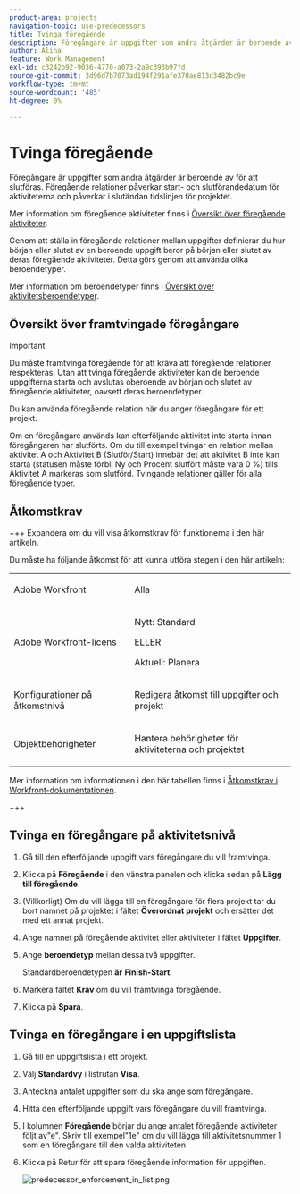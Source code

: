 ```yaml
---
product-area: projects
navigation-topic: use-predecessors
title: Tvinga föregående
description: Föregångare är uppgifter som andra åtgärder är beroende av för att slutföras. Föregående relationer påverkar start- och slutförandedatum för aktiviteterna och påverkar i slutändan tidslinjen för projektet.
author: Alina
feature: Work Management
exl-id: c3242b92-9036-4770-a073-2a9c393b97fd
source-git-commit: 3d96d7b7073ad194f291afe370ae813d3482bc9e
workflow-type: tm+mt
source-wordcount: '485'
ht-degree: 0%

---
```


# Tvinga föregående

<!-- Audited: 2/2024 -->

Föregångare är uppgifter som andra åtgärder är beroende av för att slutföras. Föregående relationer påverkar start- och slutförandedatum för aktiviteterna och påverkar i slutändan tidslinjen för projektet.

Mer information om föregående aktiviteter finns i [Översikt över föregående aktiviteter](../../../manage-work/tasks/use-prdcssrs/predecessors-overview.md).

Genom att ställa in föregående relationer mellan uppgifter definierar du hur början eller slutet av en beroende uppgift beror på början eller slutet av deras föregående aktiviteter. Detta görs genom att använda olika beroendetyper.

Mer information om beroendetyper finns i [Översikt över aktivitetsberoendetyper](../../../manage-work/tasks/use-prdcssrs/task-dependency-types.md).

## Översikt över framtvingade föregångare

>[!IMPORTANT]
>
>Du måste framtvinga föregående för att kräva att föregående relationer respekteras. Utan att tvinga föregående aktiviteter kan de beroende uppgifterna starta och avslutas oberoende av början och slutet av föregående aktiviteter, oavsett deras beroendetyper.

Du kan använda föregående relation när du anger föregångare för ett projekt.

Om en föregångare används kan efterföljande aktivitet inte starta innan föregångaren har slutförts. Om du till exempel tvingar en relation mellan aktivitet A och Aktivitet B (Slutför/Start) innebär det att aktivitet B inte kan starta (statusen måste förbli Ny och Procent slutfört måste vara 0 %) tills Aktivitet A markeras som slutförd. Tvingande relationer gäller för alla föregående typer.

## Åtkomstkrav

+++ Expandera om du vill visa åtkomstkrav för funktionerna i den här artikeln.

Du måste ha följande åtkomst för att kunna utföra stegen i den här artikeln:

<table style="table-layout:auto"> 
 <col> 
 <col> 
 <tbody> 
  <tr> 
   <td role="rowheader">Adobe Workfront</td> 
   <td> <p>Alla</p> </td> 
  </tr> 
  <tr> 
   <td role="rowheader">Adobe Workfront-licens</td> 
   <td>
      <p>Nytt: Standard</p> 
      <p>ELLER</p>
      <p>Aktuell: Planera</p>
   </td> 
  </tr> 
  <tr> 
   <td role="rowheader">Konfigurationer på åtkomstnivå</td> 
   <td> <p>Redigera åtkomst till uppgifter och projekt</p> </td> 
  </tr> 
  <tr> 
   <td role="rowheader">Objektbehörigheter</td> 
   <td><p>Hantera behörigheter för aktiviteterna och projektet</p></td> 
  </tr> 
 </tbody> 
</table>

Mer information om informationen i den här tabellen finns i [Åtkomstkrav i Workfront-dokumentationen](/help/quicksilver/administration-and-setup/add-users/access-levels-and-object-permissions/access-level-requirements-in-documentation.md).

+++

## Tvinga en föregångare på aktivitetsnivå

1. Gå till den efterföljande uppgift vars föregångare du vill framtvinga.
1. Klicka på **Föregående** i den vänstra panelen och klicka sedan på **Lägg till föregående**.
1. (Villkorligt) Om du vill lägga till en föregångare för flera projekt tar du bort namnet på projektet i fältet **Överordnat projekt** och ersätter det med ett annat projekt.
1. Ange namnet på föregående aktivitet eller aktiviteter i fältet **Uppgifter**.
1. Ange **beroendetyp** mellan dessa två uppgifter.

   Standardberoendetypen **är** **Finish-Start**.

1. Markera fältet **Kräv** om du vill framtvinga föregående.
1. Klicka på **Spara**.

## Tvinga en föregångare i en uppgiftslista

1. Gå till en uppgiftslista i ett projekt.
1. Välj **Standardvy** i listrutan **Visa**.

1. Anteckna antalet uppgifter som du ska ange som föregångare.
1. Hitta den efterföljande uppgift vars föregångare du vill framtvinga.
1. I kolumnen **Föregående** börjar du ange antalet föregående aktiviteter följt av&quot;e&quot;. Skriv till exempel&quot;1e&quot; om du vill lägga till aktivitetsnummer 1 som en föregångare till den valda aktiviteten.
1. Klicka på Retur för att spara föregående information för uppgiften.

   ![predecessor_enforcement_in_list.png](assets/predecessor-enforced-in-list-350x308.png)

